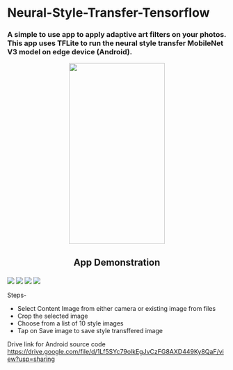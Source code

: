 # Neural-Style-Transfer-Tensorflow

### A simple to use app to apply adaptive art filters on your photos. This app uses TFLite to run the neural style transfer MobileNet V3 model on edge device (Android).

<p align="center">
  <img width="220" height="416" src="https://i.stack.imgur.com/AfYNn.jpg">
</p>

<h2><p style="text-align:center;">App Demonstration</p></h2>

![](https://i.stack.imgur.com/G5tXC.jpg)
![](https://i.stack.imgur.com/PzDq3.jpg)
![](https://i.stack.imgur.com/r7C9H.jpg)
![](https://i.stack.imgur.com/yBiCf.jpg)

Steps-
* Select Content Image from either camera or existing image from files
* Crop the selected image 
* Choose from a list of 10 style images
* Tap on Save image to save style transffered image 

 
Drive link for Android source code
<https://drive.google.com/file/d/1Lf5SYc79olkEgJvCzFG8AXD449Ky8QaF/view?usp=sharing>
